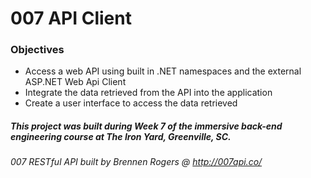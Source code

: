 # 007 API Client

### Objectives
* Access a web API using built in .NET namespaces and the external ASP.NET Web Api Client
* Integrate the data retrieved from the API into the application
* Create a user interface to access the data retrieved


##### This project was built during Week 7 of the immersive back-end engineering course at The Iron Yard, Greenville, SC.

*007 RESTful API built by Brennen Rogers @ http://007api.co/*
